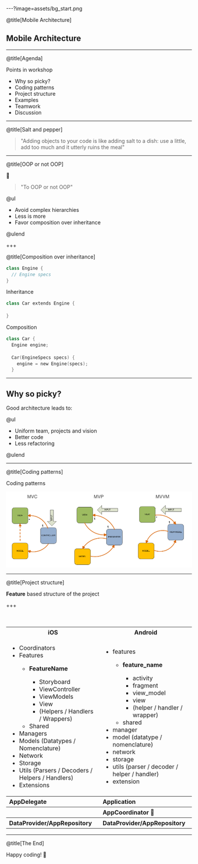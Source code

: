 ---?image=assets/bg_start.png

@title[Mobile Architecture]

## Mobile Architecture

---

@title[Agenda]

Points in workshop

- Why so picky?
- Coding patterns
- Project structure
- Examples
- Teamwork
- Discussion

---

@title[Salt and pepper]

> "Adding objects to your code is like adding salt to a dish: use a little, add too much and it utterly ruins the meal"

---

@title[OOP or not OOP]

🤔
> "To OOP or not OOP"

@ul

- Avoid complex hierarchies
- Less is more
- Favor composition over inheritance

@ulend

+++

@title[Composition over inheritance]

```kotlin
class Engine {
  // Engine specs
}
```

Inheritance

```kotlin
class Car extends Engine {
  
}
```

Composition

```kotlin
class Car {
  Engine engine;
  
  Car(EngineSpecs specs) {
    engine = new Engine(specs);
  }
```

---

## Why so picky?

Good architecture leads to:

@ul

- Uniform team, projects and vision
- Better code
- Less refactoring

@ulend

---

@title[Coding patterns]

Coding patterns

![Coding patters](https://github.com/manneohlund/mobile-architecture/blob/master/assets/img-mvc-mvp-mvvm.png?raw=true)

---

@title[Project structure]

**Feature** based structure of the project

+++

<font size="3">
<table>
  <tbody>
    <tr><th>iOS</th><th>Android</th></tr>
    <tr>
      <!-- iOS -->
      <td>
        <ul>
          <li>Coordinators</li>
          <li>Features</li>
          <ul>
            <li><b>FeatureName</b></li>
            <ul>
              <li>Storyboard</li>
              <li>ViewController</li>
              <li>ViewModels</li>
              <li>View</li>
              <li>(Helpers / Handlers / Wrappers)</li>
            </ul>
            <li>Shared</li>
          </ul>
          <li>Managers</li>
          <li>Models (Datatypes / Nomenclature)</li>
          <li>Network</li>
          <li>Storage</li>
          <li>Utils (Parsers / Decoders / Helpers / Handlers)</li>
          <li>Extensions</li>
        </ul>
      </td>
      <td>
        <ul> 
          <li>features</li>
          <ul>
            <li><b>feature_name</b></li>
            <ul>
              <li>activity</li>
              <li>fragment</li>
              <li>view_model</li>
              <li>view</li>
              <li>(helper / handler / wrapper)</li>
            </ul>
            <li>shared</li>
          </ul>
          <li>manager</li>
          <li>model (datatype / nomenclature)</li>
          <li>network</li>
          <li>storage</li>
          <li>utils (parser / decoder / helper / handler)</li>
          <li>extension</li>
        </ul>
      </td>
    </tr>
    <tr><th align="left">AppDelegate</th><th align="left">Application</th></tr>
    <tr><th align="left"></th><th align="left">AppCoordinator 🤔</th></tr>
    <tr><th align="left">DataProvider/AppRepository</th><th align="left">DataProvider/AppRepository</th></tr>
  </tbody>
</table>
</font>

---

@title[The End]

Happy coding! 👋
